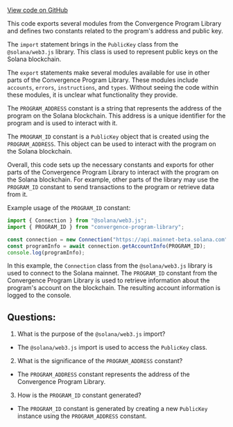 [View code on GitHub](https://github.com/convergence-rfq/convergence-program-library/risk-engine/js/generated/index.ts)

This code exports several modules from the Convergence Program Library and defines two constants related to the program's address and public key. 

The `import` statement brings in the `PublicKey` class from the `@solana/web3.js` library. This class is used to represent public keys on the Solana blockchain. 

The `export` statements make several modules available for use in other parts of the Convergence Program Library. These modules include `accounts`, `errors`, `instructions`, and `types`. Without seeing the code within these modules, it is unclear what functionality they provide. 

The `PROGRAM_ADDRESS` constant is a string that represents the address of the program on the Solana blockchain. This address is a unique identifier for the program and is used to interact with it. 

The `PROGRAM_ID` constant is a `PublicKey` object that is created using the `PROGRAM_ADDRESS`. This object can be used to interact with the program on the Solana blockchain. 

Overall, this code sets up the necessary constants and exports for other parts of the Convergence Program Library to interact with the program on the Solana blockchain. For example, other parts of the library may use the `PROGRAM_ID` constant to send transactions to the program or retrieve data from it. 

Example usage of the `PROGRAM_ID` constant:

```javascript
import { Connection } from "@solana/web3.js";
import { PROGRAM_ID } from "convergence-program-library";

const connection = new Connection("https://api.mainnet-beta.solana.com");
const programInfo = await connection.getAccountInfo(PROGRAM_ID);
console.log(programInfo);
```

In this example, the `Connection` class from the `@solana/web3.js` library is used to connect to the Solana mainnet. The `PROGRAM_ID` constant from the Convergence Program Library is used to retrieve information about the program's account on the blockchain. The resulting account information is logged to the console.
## Questions: 
 1. What is the purpose of the `@solana/web3.js` import?
- The `@solana/web3.js` import is used to access the `PublicKey` class.

2. What is the significance of the `PROGRAM_ADDRESS` constant?
- The `PROGRAM_ADDRESS` constant represents the address of the Convergence Program Library.

3. How is the `PROGRAM_ID` constant generated?
- The `PROGRAM_ID` constant is generated by creating a new `PublicKey` instance using the `PROGRAM_ADDRESS` constant.